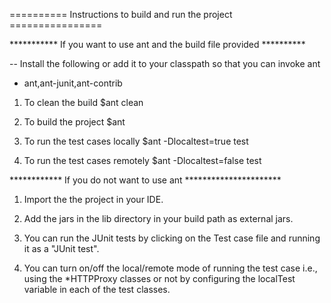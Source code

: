 ========== Instructions to build and run the project ================

*********** If you want to use ant and the build file provided **********

-- Install the following or add it to your classpath so that you
can invoke ant

- ant,ant-junit,ant-contrib

1. To clean the build
$ant clean

2. To build the project
$ant

3. To run the test cases locally
$ant -Dlocaltest=true test

4. To run the test cases remotely
$ant -Dlocaltest=false test

************ If you do not want to use ant **********************

1. Import the the project in your IDE. 

2. Add the jars in the lib directory in your build path as external jars.

3. You can run the JUnit tests by clicking on the Test case file and 
running it as a "JUnit test".

4. You can turn on/off the local/remote mode of running the test case i.e.,
using the *HTTPProxy classes or not by configuring the localTest variable
in each of the test classes. 